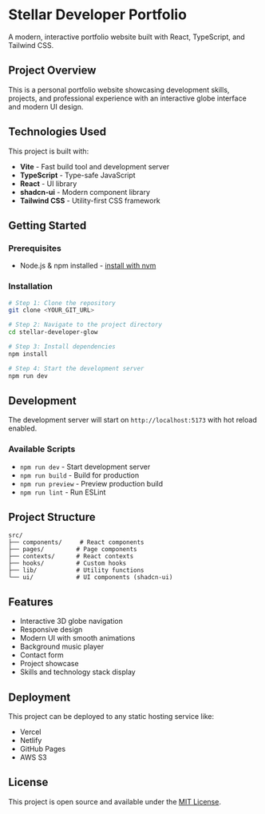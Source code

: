 # Stellar Developer Portfolio

A modern, interactive portfolio website built with React, TypeScript, and Tailwind CSS.

## Project Overview

This is a personal portfolio website showcasing development skills, projects, and professional experience with an interactive globe interface and modern UI design.

## Technologies Used

This project is built with:

- **Vite** - Fast build tool and development server
- **TypeScript** - Type-safe JavaScript
- **React** - UI library
- **shadcn-ui** - Modern component library
- **Tailwind CSS** - Utility-first CSS framework

## Getting Started

### Prerequisites

- Node.js & npm installed - [install with nvm](https://github.com/nvm-sh/nvm#installing-and-updating)

### Installation

```sh
# Step 1: Clone the repository
git clone <YOUR_GIT_URL>

# Step 2: Navigate to the project directory
cd stellar-developer-glow

# Step 3: Install dependencies
npm install

# Step 4: Start the development server
npm run dev
```

## Development

The development server will start on `http://localhost:5173` with hot reload enabled.

### Available Scripts

- `npm run dev` - Start development server
- `npm run build` - Build for production
- `npm run preview` - Preview production build
- `npm run lint` - Run ESLint

## Project Structure

```
src/
├── components/     # React components
├── pages/         # Page components
├── contexts/      # React contexts
├── hooks/         # Custom hooks
├── lib/           # Utility functions
└── ui/            # UI components (shadcn-ui)
```

## Features

- Interactive 3D globe navigation
- Responsive design
- Modern UI with smooth animations
- Background music player
- Contact form
- Project showcase
- Skills and technology stack display

## Deployment

This project can be deployed to any static hosting service like:

- Vercel
- Netlify
- GitHub Pages
- AWS S3

## License

This project is open source and available under the [MIT License](LICENSE).
